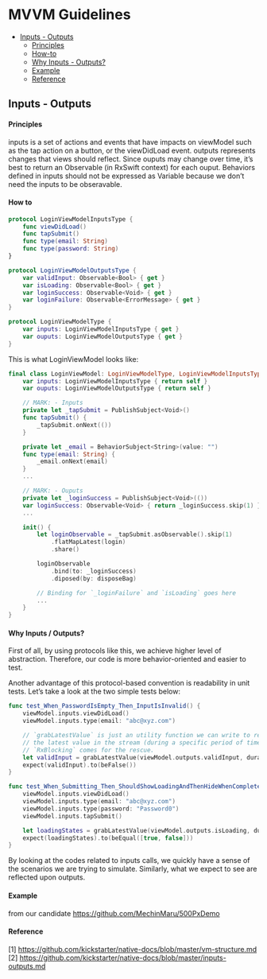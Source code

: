 # MVVM Guidelines

* [Inputs - Outputs](#inputs---outputs)
  * [Principles](#principles)
  * [How-to](#how-to)
  * [Why Inputs - Outputs?](#why-inputs--outputs)
  * [Example](#example)
  * [Reference](#reference)

## Inputs - Outputs

#### Principles

inputs is a set of actions and events that have impacts on viewModel such as the tap action on a button, or the viewDidLoad event.
outputs represents changes that views should reflect.
Since ouputs may change over time, it’s best to return an Observable (in RxSwift context) for each ouput.
Behaviors defined in inputs should not be expressed as Variable because we don’t need the inputs to be obseravable.

#### How to

```swift
protocol LoginViewModelInputsType {
	func viewDidLoad()
	func tapSubmit()
	func type(email: String)
	func type(password: String)
}

protocol LoginViewModelOutputsType {
	var validInput: Observable<Bool> { get }
	var isLoading: Observable<Bool> { get }
	var loginSuccess: Observable<Void> { get }
	var loginFailure: Observable<ErrorMessage> { get }
}

protocol LoginViewModelType {
	var inputs: LoginViewModelInputsType { get }
	var ouputs: LoginViewModelOutputsType { get }
}
```

This is what LoginViewModel looks like:

```swift
final class LoginViewModel: LoginViewModelType, LoginViewModelInputsType, LoginViewModelOutputsType {
	var inputs: LoginViewModelInputsType { return self }
	var ouputs: LoginViewModelOutputsType { return self }

	// MARK: - Inputs
	private let _tapSubmit = PublishSubject<Void>()
	func tapSubmit() { 
		_tapSubmit.onNext(())
	}

	private let _email = BehaviorSubject<String>(value: "")
	func type(email: String) {
		_email.onNext(email)
	}
	...

	// MARK: - Ouputs
	private let _loginSuccess = PublishSubject<Void>(())
	var loginSuccess: Observable<Void> { return _loginSuccess.skip(1) }
	...

	init() {
		let loginObservable = _tapSubmit.asObservable().skip(1)
			.flatMapLatest(login)
			.share()

		loginObservable
			.bind(to: _loginSuccess)
			.diposed(by: disposeBag)

		// Binding for `_loginFailure` and `isLoading` goes here
		...
	}
}
```

#### Why Inputs / Outputs?

First of all, by using protocols like this, we achieve higher level of abstraction. Therefore, our code is more behavior-oriented and easier to test.

Another advantage of this protocol-based convention is readability in unit tests. Let’s take a look at the two simple tests below:

```swift
func test_When_PasswordIsEmpty_Then_InputIsInvalid() {
	viewModel.inputs.viewDidLoad()
	viewModel.inputs.type(email: "abc@xyz.com")

	// `grabLatestValue` is just an utility function we can write to retrieve
	// the latest value in the stream (during a specific period of time).
	// `RxBlocking` comes for the rescue.
	let validInput = grabLatestValue(viewModel.outputs.validInput, duration: 1)
	expect(validInput).to(beFalse())
}

func test_When_Submitting_Then_ShouldShowLoadingAndThenHideWhenCompleted() {
	viewModel.inputs.viewDidLoad()
	viewModel.inputs.type(email: "abc@xyz.com")
	viewModel.inputs.type(password: "Password0")
	viewModel.inputs.tapSubmit()

	let loadingStates = grabLatestValue(viewModel.outputs.isLoading, duration: 1)
	expect(loadingStates).to(beEqual([true, false]))
}
```

By looking at the codes related to inputs calls, we quickly have a sense of the scenarios we are trying to simulate. Similarly, what we expect to see are reflected upon outputs.

#### Example
from our candidate
https://github.com/MechinMaru/500PxDemo

#### Reference

[1] https://github.com/kickstarter/native-docs/blob/master/vm-structure.md
[2] https://github.com/kickstarter/native-docs/blob/master/inputs-outputs.md
